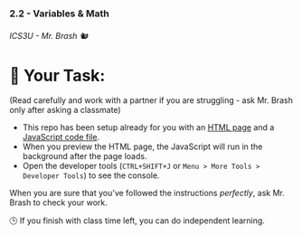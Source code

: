 ### 2.2 - Variables & Math
###### ICS3U - Mr. Brash 🐿️

# 📝 Your Task:
(Read carefully and work with a partner if you are struggling - ask Mr. Brash only after asking a classmate)

- This repo has been setup already for you with an [HTML page](./index.html) and a [JavaScript code file](./main.js).
- When you preview the HTML page, the JavaScript will run in the background after the page loads.
- Open the developer tools (`CTRL+SHIFT+J` or `Menu > More Tools > Developer Tools`) to see the console.



When you are sure that you've followed the instructions _perfectly_, ask Mr. Brash to check your work.

🕒 If you finish with class time left, you can do independent learning.
